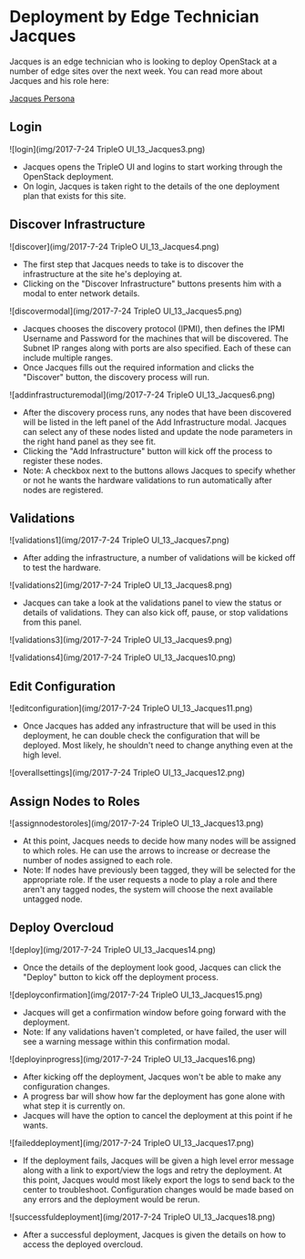 # Deployment by Edge Technician Jacques
Jacques is an edge technician who is looking to deploy OpenStack at a number of edge sites over the next week. You can read more about Jacques and his role here:

[Jacques Persona](https://etherpad.openstack.org/p/edge-technician-persona-tripleo-ui)

## Login
![login](img/2017-7-24 TripleO UI_13_Jacques3.png)
- Jacques opens the TripleO UI and logins to start working through the OpenStack deployment.
- On login, Jacques is taken right to the details of the one deployment plan that exists for this site.

## Discover Infrastructure
![discover](img/2017-7-24 TripleO UI_13_Jacques4.png)
- The first step that Jacques needs to take is to discover the infrastructure at the site he's deploying at.
- Clicking on the "Discover Infrastructure" buttons presents him with a modal to enter network details.

![discovermodal](img/2017-7-24 TripleO UI_13_Jacques5.png)
- Jacques chooses the discovery protocol (IPMI), then defines the IPMI Username and Password for the machines that will be discovered. The Subnet IP ranges along with ports are also specified. Each of these can include multiple ranges.
- Once Jacques fills out the required information and clicks the "Discover" button, the discovery process will run.

![addinfrastructuremodal](img/2017-7-24 TripleO UI_13_Jacques6.png)
- After the discovery process runs, any nodes that have been discovered will be listed in the left panel of the Add Infrastructure modal. Jacques can select any of these nodes listed and update the node parameters in the right hand panel as they see fit.
- Clicking the "Add Infrastructure" button will kick off the process to register these nodes.
- Note: A checkbox next to the buttons allows Jacques to specify whether or not he wants the hardware validations to run automatically after nodes are registered.

## Validations
![validations1](img/2017-7-24 TripleO UI_13_Jacques7.png)
- After adding the infrastructure, a number of validations will be kicked off to test the hardware.

![validations2](img/2017-7-24 TripleO UI_13_Jacques8.png)
- Jacques can take a look at the validations panel to view the status or details of validations. They can also kick off, pause, or stop validations from this panel.

![validations3](img/2017-7-24 TripleO UI_13_Jacques9.png)

![validations4](img/2017-7-24 TripleO UI_13_Jacques10.png)

## Edit Configuration
![editconfiguration](img/2017-7-24 TripleO UI_13_Jacques11.png)
- Once Jacques has added any infrastructure that will be used in this deployment, he can double check the configuration that will be deployed. Most likely, he shouldn't need to change anything even at the high level.

![overallsettings](img/2017-7-24 TripleO UI_13_Jacques12.png)

## Assign Nodes to Roles
![assignnodestoroles](img/2017-7-24 TripleO UI_13_Jacques13.png)
- At this point, Jacques needs to decide how many nodes will be assigned to which roles. He can use the arrows to increase or decrease the number of nodes assigned to each role.
- Note: If nodes have previously been tagged, they will be selected for the appropriate role. If the user requests a node to play a role and there aren't any tagged nodes, the system will choose the next available untagged node.

## Deploy Overcloud
![deploy](img/2017-7-24 TripleO UI_13_Jacques14.png)
- Once the details of the deployment look good, Jacques can click the "Deploy" button to kick off the deployment process.

![deployconfirmation](img/2017-7-24 TripleO UI_13_Jacques15.png)
- Jacques will get a confirmation window before going forward with the deployment.
- Note: If any validations haven't completed, or have failed, the user will see a warning message within this confirmation modal.

![deployinprogress](img/2017-7-24 TripleO UI_13_Jacques16.png)
- After kicking off the deployment, Jacques won't be able to make any configuration changes.
- A progress bar will show how far the deployment has gone alone with what step it is currently on.
- Jacques will have the option to cancel the deployment at this point if he wants.

![faileddeployment](img/2017-7-24 TripleO UI_13_Jacques17.png)
- If the deployment fails, Jacques will be given a high level error message along with a link to export/view the logs and retry the deployment. At this point, Jacques would most likely export the logs to send back to the center to troubleshoot. Configuration changes would be made based on any errors and the deployment would be rerun.

![successfuldeployment](img/2017-7-24 TripleO UI_13_Jacques18.png)
- After a successful deployment, Jacques is given the details on how to access the deployed overcloud.
